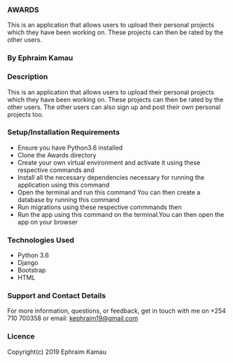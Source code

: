 ### AWARDS
This is an application that allows users to upload their personal projects which they have been working on. These projects can then be rated by the other users.  

### By Ephraim Kamau

### Description
This is an application that allows users to upload their personal projects which they have been working on. These projects can then be rated by the other users. The other users can also sign up and post their own personal projects too.

### Setup/Installation Requirements
<ul>
<li>Ensure you have Python3.6 installed</li>
<li>Clone the Awards directory</li>
<li>Create your own virtual environment and activate it using these respective commands <!--python3.6 -m venv --without-pip virtual --> and  <!--source virtual/bin/activate --></li>
<li>Install all the necessary dependencies necessary for running the application using this command <!--pip install -r requirements.txt --></li>
<li>Open the terminal and run this command <!--psql--> You can then create a database by running this command
<!--CREATE DATABASE awards--></li> 
<li>Run migrations using these respective commmands <!--python3.6 manage.py makemigrations projects--> then <!--python3.6 manage.py migrate--></li>
<li>Run the app using this command<!--python3.6 manage.py runserver--> on the terminal.You can then open the app on your browser</li>
</ul>

### Technologies Used
<ul>
<li>Python 3.6</li>
<li>Django</li>
<li>Bootstrap</li>
<li>HTML</li>
</ul>

### Support and Contact Details
For more information, questions, or feedback, get in touch with me on +254 710 700358 or email: kephraim19@gmail.com

### Licence
Copyright(c) 2019 Ephraim Kamau